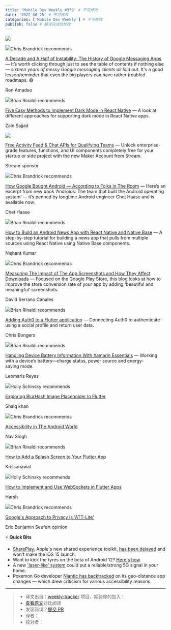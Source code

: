```yaml
---
title: 'Mobile Dev Weekly #370' # 不可修改
date: '2022-06-25' # 不可修改
categories: ['Mobile Dev Weekly'] # 不可修改
publish: false # 翻译完成后修改
---
```


[![](https://res.cloudinary.com/cpress/image/upload/w_1280,e_sharpen:60/v1630059415/gytxr8i9mberwuultlzd.jpg)](https://mobiledevweekly.com/link/112992/web)

<!--以上是预览信息，图片一张或限制百字左右，前者优先，全文请使用二级及以下标题-->
<!-- more -->

![](https://cooperpress.s3.amazonaws.com/chrisbrandrick.png)Chris Brandrick recommends

[A Decade and A Half of Instability: The History of Google Messaging Apps](https://mobiledevweekly.com/link/112992/web) — It’s worth clicking through just to see the table of contents if nothing else — _sixteen years of messy Google messaging clients all laid out_. It's a good lesson/reminder that even the big players can have rather troubled roadmaps. 😅

Ron Amadeo

![](https://cooperpress.s3.amazonaws.com/remotesynth.png)Brian Rinaldi recommends

[Five Easy Methods to Implement Dark Mode in React Native](https://mobiledevweekly.com/link/112993/web) — A look at different approaches for supporting dark mode in React Native apps.

Zain Sajjad

[![](https://copm.s3.amazonaws.com/990740a3.png)](https://mobiledevweekly.com/link/112995/web)

[Free Activity Feed & Chat APIs for Qualifying Teams](https://mobiledevweekly.com/link/112995/web) — Unlock enterprise-grade features, functions, and UI components completely free for your startup or side project with the new Maker Account from Stream.

Stream sponsor

![](https://cooperpress.s3.amazonaws.com/chrisbrandrick.png)Chris Brandrick recommends

[How Google Bought Android — According to Folks in The Room](https://mobiledevweekly.com/link/113015/web) — Here’s an excerpt from new book ‘Androids: The team that built the Android operating system’ — it’s penned by longtime Android engineer Chet Haase and is available now.

Chet Haase

![](https://cooperpress.s3.amazonaws.com/remotesynth.png)Brian Rinaldi recommends

[How to Build an Android News App with React Native and Native Base](https://mobiledevweekly.com/link/112997/web) — A step-by-step tutorial for building a news app that pulls from multiple sources using React Native using Native Base components.

Nishant Kumar

![](https://cooperpress.s3.amazonaws.com/chrisbrandrick.png)Chris Brandrick recommends

[Measuring The Impact of The App Screenshots and How They Affect Downloads](https://mobiledevweekly.com/link/113016/web) — Focused on the Google Play Store, this blog looks at how to improve the store conversion rate of your app by adding ‘beautiful and meaningful’ screenshots.

David Serrano Canales

![](https://cooperpress.s3.amazonaws.com/remotesynth.png)Brian Rinaldi recommends

[Adding Auth0 to a Flutter application](https://mobiledevweekly.com/link/112999/web) — Connecting Auth0 to authenticate using a social profile and return user data.

Chris Bongers

![](https://cooperpress.s3.amazonaws.com/remotesynth.png)Brian Rinaldi recommends

[Handling Device Battery Information With Xamarin Essentials](https://mobiledevweekly.com/link/113001/web) — Working with a device’s battery—charge status, power source and energy-saving mode.

Leomaris Reyes

![](https://cooperpress.s3.amazonaws.com/devgirlfl.png)Holly Schinsky recommends

[Exploring BlurHash Image Placeholder In Flutter](https://mobiledevweekly.com/link/113003/web)

Shaiq khan

![](https://cooperpress.s3.amazonaws.com/chrisbrandrick.png)Chris Brandrick recommends

[Accessibility in The Android World](https://mobiledevweekly.com/link/113017/web)

Nav Singh

![](https://cooperpress.s3.amazonaws.com/remotesynth.png)Brian Rinaldi recommends

[How to Add a Splash Screen to Your Flutter App](https://mobiledevweekly.com/link/113005/web)

Krissanawat

![](https://cooperpress.s3.amazonaws.com/devgirlfl.png)Holly Schinsky recommends

[How to Implement and Use WebSockets in Flutter Apps](https://mobiledevweekly.com/link/113007/web)

Harsh

![](https://cooperpress.s3.amazonaws.com/chrisbrandrick.png)Chris Brandrick recommends

[Google's Approach to Privacy Is 'ATT-Lite'](https://mobiledevweekly.com/link/113008/web)

Eric Benjamin Seufert opinion

⚡️ **Quick Bits**

*   [SharePlay](https://mobiledevweekly.com/link/113018/web), Apple's new shared experience toolkit, [has been delayed](https://mobiledevweekly.com/link/113019/web) and won't make the iOS 15 launch.
*   Want to kick the tyres on the beta of Android 12? [Here's how](https://mobiledevweekly.com/link/113020/web).
*   A new ['laser-like' system](https://mobiledevweekly.com/link/113009/web) could put a reliable/strong 5G signal in your home.
*   Pokemon Go developer [Niantic has backtracked](https://mobiledevweekly.com/link/113011/web) on its geo-distance app changes — which drew criticism for various accessibility reasons.

---
> * 译文出自：[weekly-tracker](https://github.com/FEDarling/weekly-tracker) 项目，期待你的加入！
> * [查看原文](https://mobiledevweekly.com/issues/370)对比阅读
> * 发现错误？[提交 PR](https://github.com/FEDarling/weekly-tracker/blob/main/weeklys/mobile_dev_weekly/370)
> * 译者：
> * 校对者：
